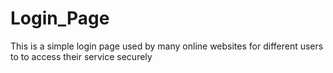 # Login_Page
This is a simple login page used by many online websites for different users to to access their service securely
